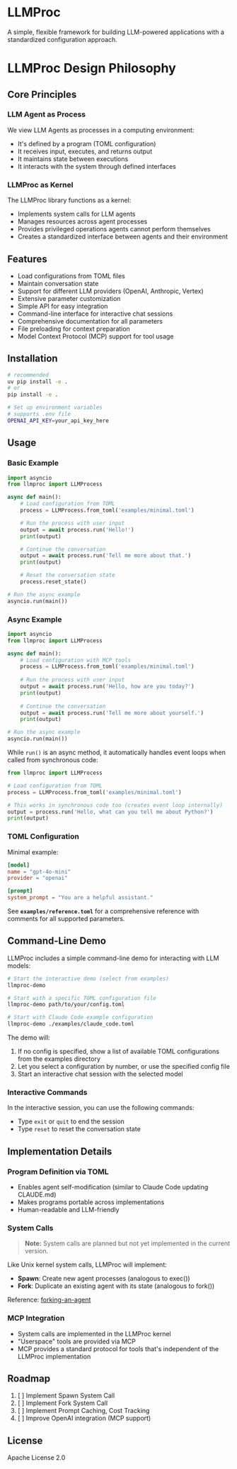 # LLMProc

A simple, flexible framework for building LLM-powered applications with a standardized configuration approach.

# LLMProc Design Philosophy

## Core Principles

### LLM Agent as Process

We view LLM Agents as processes in a computing environment:
- It's defined by a program (TOML configuration)
- It receives input, executes, and returns output
- It maintains state between executions
- It interacts with the system through defined interfaces

### LLMProc as Kernel

The LLMProc library functions as a kernel:
- Implements system calls for LLM agents
- Manages resources across agent processes
- Provides privileged operations agents cannot perform themselves
- Creates a standardized interface between agents and their environment

## Features

- Load configurations from TOML files
- Maintain conversation state
- Support for different LLM providers (OpenAI, Anthropic, Vertex)
- Extensive parameter customization
- Simple API for easy integration
- Command-line interface for interactive chat sessions
- Comprehensive documentation for all parameters
- File preloading for context preparation
- Model Context Protocol (MCP) support for tool usage

## Installation

```bash
# recommended
uv pip install -e .
# or
pip install -e .

# Set up environment variables
# supports .env file
OPENAI_API_KEY=your_api_key_here
```

## Usage

### Basic Example

```python
import asyncio
from llmproc import LLMProcess

async def main():
    # Load configuration from TOML
    process = LLMProcess.from_toml('examples/minimal.toml')

    # Run the process with user input
    output = await process.run('Hello!')
    print(output)

    # Continue the conversation
    output = await process.run('Tell me more about that.')
    print(output)

    # Reset the conversation state
    process.reset_state()

# Run the async example
asyncio.run(main())
```

### Async Example

```python
import asyncio
from llmproc import LLMProcess

async def main():
    # Load configuration with MCP tools
    process = LLMProcess.from_toml('examples/minimal.toml')
    
    # Run the process with user input
    output = await process.run('Hello, how are you today?')
    print(output)
    
    # Continue the conversation
    output = await process.run('Tell me more about yourself.')
    print(output)

# Run the async example
asyncio.run(main())
```

While `run()` is an async method, it automatically handles event loops when called from synchronous code:

```python
from llmproc import LLMProcess

# Load configuration from TOML
process = LLMProcess.from_toml('examples/minimal.toml')

# This works in synchronous code too (creates event loop internally)
output = process.run('Hello, what can you tell me about Python?')
print(output)
```

### TOML Configuration

Minimal example:

```toml
[model]
name = "gpt-4o-mini"
provider = "openai"

[prompt]
system_prompt = "You are a helpful assistant."
```

See **`examples/reference.toml`** for a comprehensive reference with comments for all supported parameters.

## Command-Line Demo

LLMProc includes a simple command-line demo for interacting with LLM models:

```bash
# Start the interactive demo (select from examples)
llmproc-demo

# Start with a specific TOML configuration file
llmproc-demo path/to/your/config.toml

# Start with Claude Code example configuration
llmproc-demo ./examples/claude_code.toml
```

The demo will:
1. If no config is specified, show a list of available TOML configurations from the examples directory
2. Let you select a configuration by number, or use the specified config file
3. Start an interactive chat session with the selected model

### Interactive Commands

In the interactive session, you can use the following commands:

- Type `exit` or `quit` to end the session
- Type `reset` to reset the conversation state

## Implementation Details

### Program Definition via TOML

- Enables agent self-modification (similar to Claude Code updating CLAUDE.md)
- Makes programs portable across implementations
- Human-readable and LLM-friendly

### System Calls

> **Note:** System calls are planned but not yet implemented in the current version.

Like Unix kernel system calls, LLMProc will implement:
- **Spawn**: Create new agent processes (analogous to exec())
- **Fork**: Duplicate an existing agent with its state (analogous to fork())

Reference: [forking-an-agent](https://github.com/cccntu/forking-an-agent)

### MCP Integration

- System calls are implemented in the LLMProc kernel
- "Userspace" tools are provided via MCP
- MCP provides a standard protocol for tools that's independent of the LLMProc implementation

## Roadmap

1. [ ] Implement Spawn System Call
2. [ ] Implement Fork System Call
3. [ ] Implement Prompt Caching, Cost Tracking
4. [ ] Improve OpenAI integration (MCP support)

## License

Apache License 2.0
